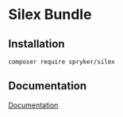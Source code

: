 # Silex Bundle

## Installation

```
composer require spryker/silex
```

## Documentation

[Documentation](https://spryker.github.io)
